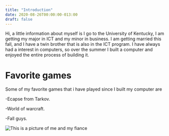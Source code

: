 ```yaml
---
title: "Introduction"
date: 2020-08-26T00:00:00-013:00
draft: false
---
```

Hi, a little information about myself is I go to the University of Kentucky, I am getting my major in ICT and my minor in business.
I am getting married this fall, and I have a twin brother that is also in the ICT program. I have always had a interest in computers, so over the summer I built a computer and enjoyed the entire process of building it. 

Favorite games
==============
Some of my favorite games that i have played since I built my computer are

-Ecapse from Tarkov.

-World of warcraft.

-Fall guys.

![This is a picture of me and my fiance](https://zen-swirles-589a00.netlify.app/IMG_0438.JPG)

